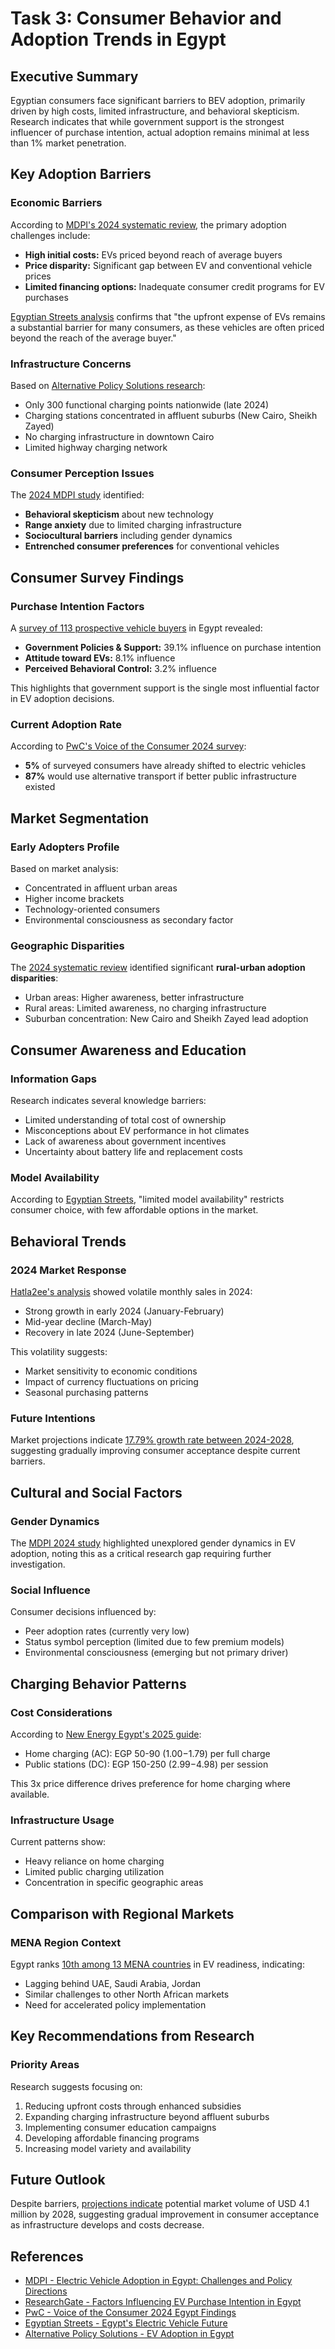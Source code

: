 # Task 3: Consumer Behavior and Adoption Trends in Egypt

## Executive Summary
Egyptian consumers face significant barriers to BEV adoption, primarily driven by high costs, limited infrastructure, and behavioral skepticism. Research indicates that while government support is the strongest influencer of purchase intention, actual adoption remains minimal at less than 1% market penetration.

## Key Adoption Barriers

### Economic Barriers
According to [MDPI's 2024 systematic review](https://www.mdpi.com/2032-6653/16/8/423), the primary adoption challenges include:
- **High initial costs:** EVs priced beyond reach of average buyers
- **Price disparity:** Significant gap between EV and conventional vehicle prices
- **Limited financing options:** Inadequate consumer credit programs for EV purchases

[Egyptian Streets analysis](https://egyptianstreets.com/2025/02/05/egypts-electric-vehicle-future-potential-and-challenges-ahead/) confirms that "the upfront expense of EVs remains a substantial barrier for many consumers, as these vehicles are often priced beyond the reach of the average buyer."

### Infrastructure Concerns
Based on [Alternative Policy Solutions research](https://aps.aucegypt.edu/en/articles/1013/electric-vehicle-adoption-in-egypt-a-long-way-to-go):
- Only 300 functional charging points nationwide (late 2024)
- Charging stations concentrated in affluent suburbs (New Cairo, Sheikh Zayed)
- No charging infrastructure in downtown Cairo
- Limited highway charging network

### Consumer Perception Issues
The [2024 MDPI study](https://www.mdpi.com/2032-6653/16/8/423) identified:
- **Behavioral skepticism** about new technology
- **Range anxiety** due to limited charging infrastructure
- **Sociocultural barriers** including gender dynamics
- **Entrenched consumer preferences** for conventional vehicles

## Consumer Survey Findings

### Purchase Intention Factors
A [survey of 113 prospective vehicle buyers](https://ideas.repec.org/a/ibn/ijmsjn/v14y2022i2p27.html) in Egypt revealed:
- **Government Policies & Support:** 39.1% influence on purchase intention
- **Attitude toward EVs:** 8.1% influence
- **Perceived Behavioral Control:** 3.2% influence

This highlights that government support is the single most influential factor in EV adoption decisions.

### Current Adoption Rate
According to [PwC's Voice of the Consumer 2024 survey](https://www.pwc.com/m1/en/publications/voice-of-the-consumer-2024-survey-egypt-findings.html):
- **5%** of surveyed consumers have already shifted to electric vehicles
- **87%** would use alternative transport if better public infrastructure existed

## Market Segmentation

### Early Adopters Profile
Based on market analysis:
- Concentrated in affluent urban areas
- Higher income brackets
- Technology-oriented consumers
- Environmental consciousness as secondary factor

### Geographic Disparities
The [2024 systematic review](https://www.mdpi.com/2032-6653/16/8/423) identified significant **rural-urban adoption disparities**:
- Urban areas: Higher awareness, better infrastructure
- Rural areas: Limited awareness, no charging infrastructure
- Suburban concentration: New Cairo and Sheikh Zayed lead adoption

## Consumer Awareness and Education

### Information Gaps
Research indicates several knowledge barriers:
- Limited understanding of total cost of ownership
- Misconceptions about EV performance in hot climates
- Lack of awareness about government incentives
- Uncertainty about battery life and replacement costs

### Model Availability
According to [Egyptian Streets](https://egyptianstreets.com/2025/02/05/egypts-electric-vehicle-future-potential-and-challenges-ahead/), "limited model availability" restricts consumer choice, with few affordable options in the market.

## Behavioral Trends

### 2024 Market Response
[Hatla2ee's analysis](https://uae.hatla2ee.com/news/هتلاقي-ترصد-نمو-45-في-مبيعات-السيارات-الكهربائية-خلال-2024/84907) showed volatile monthly sales in 2024:
- Strong growth in early 2024 (January-February)
- Mid-year decline (March-May)
- Recovery in late 2024 (June-September)

This volatility suggests:
- Market sensitivity to economic conditions
- Impact of currency fluctuations on pricing
- Seasonal purchasing patterns

### Future Intentions
Market projections indicate [17.79% growth rate between 2024-2028](https://egyptianstreets.com/2025/02/05/egypts-electric-vehicle-future-potential-and-challenges-ahead/), suggesting gradually improving consumer acceptance despite current barriers.

## Cultural and Social Factors

### Gender Dynamics
The [MDPI 2024 study](https://www.mdpi.com/2032-6653/16/8/423) highlighted unexplored gender dynamics in EV adoption, noting this as a critical research gap requiring further investigation.

### Social Influence
Consumer decisions influenced by:
- Peer adoption rates (currently very low)
- Status symbol perception (limited due to few premium models)
- Environmental consciousness (emerging but not primary driver)

## Charging Behavior Patterns

### Cost Considerations
According to [New Energy Egypt's 2025 guide](https://newenergyeg.com/electric-vehicle-charging-stations-in-egypt-2025-guide-by-new-energy/):
- Home charging (AC): EGP 50-90 ($1.00-$1.79) per full charge
- Public stations (DC): EGP 150-250 ($2.99-$4.98) per session

This 3x price difference drives preference for home charging where available.

### Infrastructure Usage
Current patterns show:
- Heavy reliance on home charging
- Limited public charging utilization
- Concentration in specific geographic areas

## Comparison with Regional Markets

### MENA Region Context
Egypt ranks [10th among 13 MENA countries](https://yocharge.com/news/revving-up-the-state-of-electric-mobility-in-egypt/) in EV readiness, indicating:
- Lagging behind UAE, Saudi Arabia, Jordan
- Similar challenges to other North African markets
- Need for accelerated policy implementation

## Key Recommendations from Research

### Priority Areas
Research suggests focusing on:
1. Reducing upfront costs through enhanced subsidies
2. Expanding charging infrastructure beyond affluent suburbs
3. Implementing consumer education campaigns
4. Developing affordable financing programs
5. Increasing model variety and availability

## Future Outlook

Despite barriers, [projections indicate](https://www.statista.com/outlook/mmo/electric-vehicles/egypt) potential market volume of USD 4.1 million by 2028, suggesting gradual improvement in consumer acceptance as infrastructure develops and costs decrease.

## References

- [MDPI - Electric Vehicle Adoption in Egypt: Challenges and Policy Directions](https://www.mdpi.com/2032-6653/16/8/423)
- [ResearchGate - Factors Influencing EV Purchase Intention in Egypt](https://ideas.repec.org/a/ibn/ijmsjn/v14y2022i2p27.html)
- [PwC - Voice of the Consumer 2024 Egypt Findings](https://www.pwc.com/m1/en/publications/voice-of-the-consumer-2024-survey-egypt-findings.html)
- [Egyptian Streets - Egypt's Electric Vehicle Future](https://egyptianstreets.com/2025/02/05/egypts-electric-vehicle-future-potential-and-challenges-ahead/)
- [Alternative Policy Solutions - EV Adoption in Egypt](https://aps.aucegypt.edu/en/articles/1013/electric-vehicle-adoption-in-egypt-a-long-way-to-go)